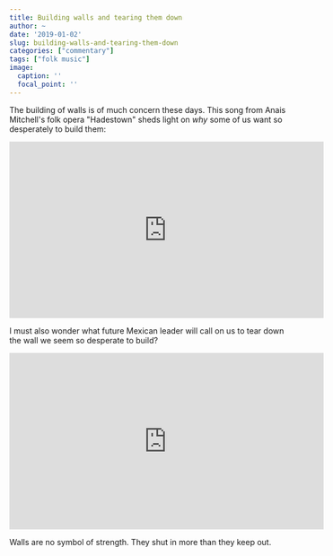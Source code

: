 ```yaml
---
title: Building walls and tearing them down
author: ~
date: '2019-01-02'
slug: building-walls-and-tearing-them-down
categories: ["commentary"]
tags: ["folk music"]
image:
  caption: ''
  focal_point: ''
---
```


The building of walls is of much concern these days.
This song from Anais Mitchell's folk opera "Hadestown" sheds light on *why* some of us want so desperately to build them:

<iframe width="560" height="315" src="https://www.youtube.com/embed/8sQ8R54C53o" frameborder="0" allow="accelerometer; autoplay; encrypted-media; gyroscope; picture-in-picture" allowfullscreen></iframe>

I must also wonder what future Mexican leader will call on us to tear down the wall we seem so desperate to build?

<iframe width="560" height="315" src="https://www.youtube.com/embed/GCO9BYCGNeY" frameborder="0" allow="accelerometer; autoplay; encrypted-media; gyroscope; picture-in-picture" allowfullscreen></iframe>

Walls are no symbol of strength.
They shut in more than they keep out.
